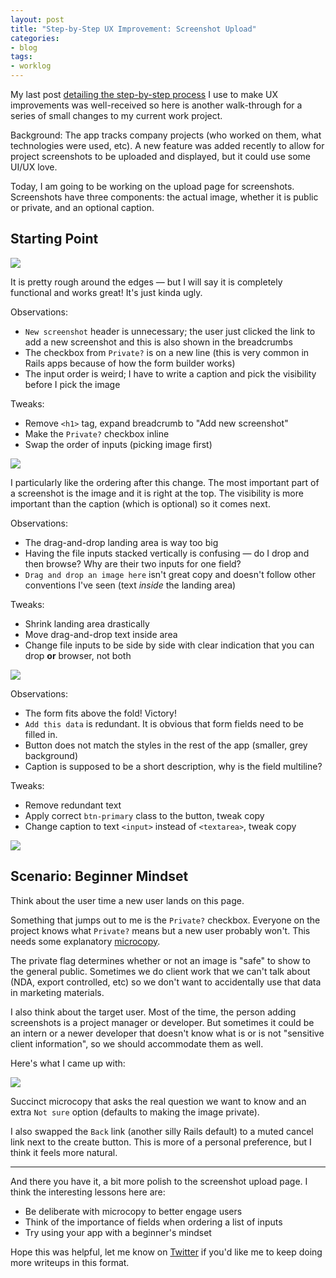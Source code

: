 ```yaml
---
layout: post
title: "Step-by-Step UX Improvement: Screenshot Upload"
categories:
- blog
tags:
- worklog
---
```


My last post [detailing the step-by-step process][lp] I use to 
make UX improvements was well-received so here is another 
walk-through for a series of small changes to my current work project.

[lp]: http://mdswanson.com/blog/2013/07/18/step-by-step-ux-improvement.html

Background: The app tracks company projects (who worked on them,
what technologies were used, etc). A new feature was added
recently to allow for project screenshots to be uploaded and
displayed, but it could use some UI/UX love.

Today, I am going to be working on the upload page for screenshots.
Screenshots have three components: the actual image, whether it is 
public or private, and an optional caption.

## Starting Point

[![]({{site.url}}/static/chops-upload-ux-0-thumb.png)]({{site.url}}/static/chops-upload-ux-0.png) 

It is pretty rough around the edges &mdash; but I will say it is
completely functional and works great! It's just kinda ugly.

Observations:

* `New screenshot` header is unnecessary; the user just
clicked the link to add a new screenshot and this is also shown
in the breadcrumbs
* The checkbox from `Private?` is on a new line (this is very
common in Rails apps because of how the form builder works) 
* The input order is weird; I have to write a caption
and pick the visibility before I pick the image

Tweaks:
* Remove `<h1>` tag, expand breadcrumb to "Add new screenshot"
* Make the `Private?` checkbox inline
* Swap the order of inputs (picking image first)

[![]({{site.url}}/static/chops-upload-ux-1-thumb.png)]({{site.url}}/static/chops-upload-ux-1.png)

I particularly like the ordering after this change. The most 
important part of a screenshot is the image and it is right at the
top. The visibility is more important than the caption (which is
optional) so it comes next.

Observations:

* The drag-and-drop landing area is way too big
* Having the file inputs stacked vertically is confusing &mdash; do
I drop and then browse? Why are their two inputs for one field?
* `Drag and drop an image here` isn't great copy and doesn't follow 
other conventions I've seen (text *inside* the landing area)

Tweaks:
* Shrink landing area drastically
* Move drag-and-drop text inside area
* Change file inputs to be side by side with clear indication that 
you can drop **or** browser, not both

[![]({{site.url}}/static/chops-upload-ux-2-thumb.png)]({{site.url}}/static/chops-upload-ux-2.png)

Observations:

* The form fits above the fold! Victory!
* `Add this data` is redundant. It is obvious that form fields need
to be filled in.
* Button does not match the styles in the rest of the app 
(smaller, grey background)
* Caption is supposed to be a short description, why is the field
multiline?

Tweaks:
* Remove redundant text
* Apply correct `btn-primary` class to the button, tweak copy
* Change caption to text `<input>` instead of `<textarea>`, tweak copy

[![]({{site.url}}/static/chops-upload-ux-3-thumb.png)]({{site.url}}/static/chops-upload-ux-3.png)

## Scenario: Beginner Mindset
Think about the user time a new user lands on this page. 

Something that jumps out to me is the `Private?` checkbox. 
Everyone on the project knows what `Private?` means but a new user
probably won't. This needs some explanatory [microcopy][mc].

[mc]: http://bokardo.com/archives/writing-microcopy/

The private flag determines whether or not an image is "safe" to
show to the general public. Sometimes we do client work that we
can't talk about (NDA, export controlled, etc) so we don't want
to accidentally use that data in marketing materials.

I also think about the target user. Most of the time, the person
adding screenshots is a project manager or developer. But 
sometimes it could be an intern or a newer developer that 
doesn't know what is or is not "sensitive client information", 
so we should accommodate them as well.

Here's what I came up with:

[![]({{site.url}}/static/chops-upload-ux-4-thumb.png)]({{site.url}}/static/chops-upload-ux-4.png)

Succinct microcopy that asks the real question we want to know and
an extra `Not sure` option (defaults to making the image 
private).

I also swapped the `Back` link (another silly Rails default) to a 
muted cancel link next to the create button. This is more of a 
personal preference, but I think it feels more natural.

---

And there you have it, a bit more polish to the screenshot upload
page. I think the interesting lessons here are:

* Be deliberate with microcopy to better engage users
* Think of the importance of fields when ordering a list of inputs
* Try using your app with a beginner's mindset

Hope this was helpful, let me know on [Twitter][tw] if you'd like
me to keep doing more writeups in this format.

[tw]: https://twitter.com/_swanson